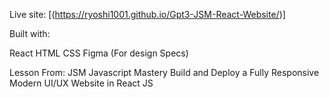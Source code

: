 Live site: [(https://ryoshi1001.github.io/Gpt3-JSM-React-Website/)]

Built with: 

React
HTML
CSS
Figma (For design Specs)

Lesson From: JSM Javascript Mastery
Build and Deploy a Fully Responsive Modern UI/UX Website in React JS

